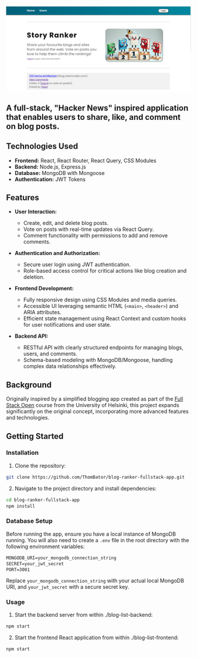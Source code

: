 ![Story Ranker Screenshot](./story-ranker-screenshot.png)

## A full-stack, "Hacker News" inspired application that enables users to share, like, and comment on blog posts.

## Technologies Used

- **Frontend:** React, React Router, React Query, CSS Modules
- **Backend:** Node.js, Express.js
- **Database:** MongoDB with Mongoose
- **Authentication:** JWT Tokens

## Features

- **User Interaction:**

  - Create, edit, and delete blog posts.
  - Vote on posts with real-time updates via React Query.
  - Comment functionality with permissions to add and remove comments.

- **Authentication and Authorization:**

  - Secure user login using JWT authentication.
  - Role-based access control for critical actions like blog creation and deletion.

- **Frontend Development:**

  - Fully responsive design using CSS Modules and media queries.
  - Accessible UI leveraging semantic HTML (`<main>`, `<header>`) and ARIA attributes.
  - Efficient state management using React Context and custom hooks for user notifications and user state.

- **Backend API:**
  - RESTful API with clearly structured endpoints for managing blogs, users, and comments.
  - Schema-based modeling with MongoDB/Mongoose, handling complex data relationships effectively.

## Background

Originally inspired by a simplified blogging app created as part of the [Full Stack Open](https://fullstackopen.com/en/) course from the University of Helsinki, this project expands significantly on the original concept, incorporating more advanced features and technologies.

## Getting Started

### Installation

1. Clone the repository:

```bash
git clone https://github.com/ThomBator/blog-ranker-fullstack-app.git
```

2. Navigate to the project directory and install dependencies:

```bash
cd blog-ranker-fullstack-app
npm install
```

### Database Setup

Before running the app, ensure you have a local instance of MongoDB running. You will also need to create a `.env` file in the root directory with the following environment variables:

```env
MONGODB_URI=your_mongodb_connection_string
SECRET=your_jwt_secret
PORT=3001
```

Replace `your_mongodb_connection_string` with your actual local MongoDB URI, and `your_jwt_secret` with a secure secret key.

### Usage

1. Start the backend server from within ./blog-list-backend:

```bash
npm start
```

2. Start the frontend React application from within ./blog-list-frontend:

```bash
npm start



```
